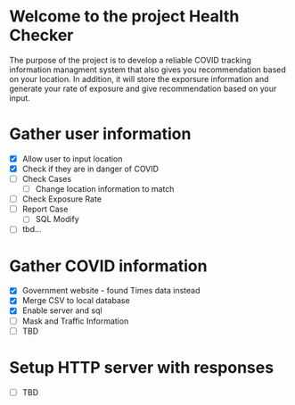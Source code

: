 # Welcome to the project Health Checker
The purpose of the project is to develop a reliable COVID tracking information managment system that also gives you recommendation based on your location. In addition, it will store the exporsure information and generate your rate of exposure and give recommendation based on your input.
# Gather user information
- [x] Allow user to input location
- [x] Check if they are in danger of COVID
- [ ] Check Cases
    - [ ] Change location information to match
- [ ] Check Exposure Rate
- [ ] Report Case
    - [ ] SQL Modify
- [ ] tbd...

# Gather COVID information
- [x] Government website - found Times data instead
- [x] Merge CSV to local database
- [x] Enable server and sql
- [ ] Mask and Traffic Information
- [ ] TBD

# Setup HTTP server with responses
- [ ] TBD
